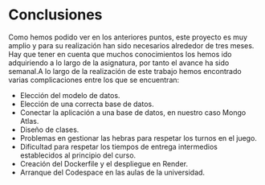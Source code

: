 # Conclusiones

Como hemos podido ver en los anteriores puntos, este proyecto es muy amplio y para su realización han sido necesarios alrededor de tres meses. Hay que tener en cuenta que muchos conocimientos los hemos ido adquiriendo a lo largo de la asignatura, por tanto el avance ha sido semanal.A lo largo de la realización de este trabajo hemos encontrado varias complicaciones entre los que se encuentran:

* Elección del modelo de datos.
* Elección de una correcta base de datos.
* Conectar la aplicación a una base de datos, en nuestro caso Mongo Atlas.
* Diseño de clases.
* Problemas en gestionar las hebras para respetar los turnos en el juego.
* Dificultad para respetar los tiempos de entrega intermedios establecidos al principio del curso.
* Creación del Dockerfile y el despliegue en Render.
* Arranque del Codespace en las aulas de la universidad.
